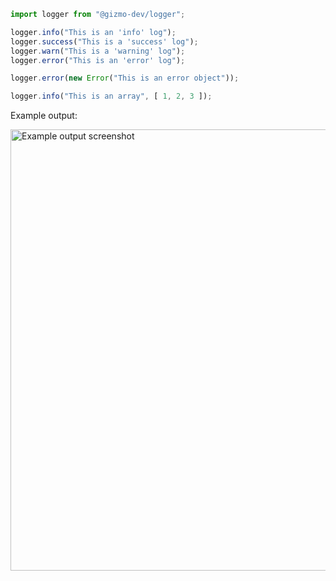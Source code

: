 ```ts
import logger from "@gizmo-dev/logger";

logger.info("This is an 'info' log");
logger.success("This is a 'success' log");
logger.warn("This is a 'warning' log");
logger.error("This is an 'error' log");

logger.error(new Error("This is an error object"));

logger.info("This is an array", [ 1, 2, 3 ]);
```

Example output:

<img width="706" alt="Example output screenshot" src="https://github.com/GizmoDevelopment/logger/assets/25076630/64571459-223b-4ddc-a766-f1dd92cb8e33">

